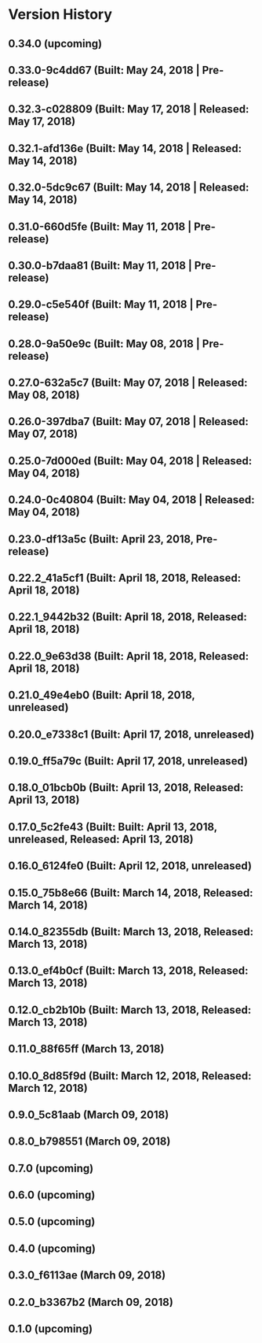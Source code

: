 # Version History


## 0.34.0 (upcoming)

## 0.33.0-9c4dd67 (Built: May 24, 2018 | Pre-release)

## 0.32.3-c028809 (Built: May 17, 2018 | Released: May 17, 2018)

## 0.32.1-afd136e (Built: May 14, 2018 | Released: May 14, 2018)

## 0.32.0-5dc9c67 (Built: May 14, 2018 | Released: May 14, 2018)

## 0.31.0-660d5fe (Built: May 11, 2018 | Pre-release)

## 0.30.0-b7daa81 (Built: May 11, 2018 | Pre-release)

## 0.29.0-c5e540f (Built: May 11, 2018 | Pre-release)

## 0.28.0-9a50e9c (Built: May 08, 2018 | Pre-release)

## 0.27.0-632a5c7 (Built: May 07, 2018 | Released: May 08, 2018)

## 0.26.0-397dba7 (Built: May 07, 2018 | Released: May 07, 2018)

## 0.25.0-7d000ed (Built: May 04, 2018 | Released: May 04, 2018)

## 0.24.0-0c40804 (Built: May 04, 2018 | Released: May 04, 2018)

## 0.23.0-df13a5c (Built: April 23, 2018, Pre-release)

## 0.22.2_41a5cf1 (Built: April 18, 2018, Released: April 18, 2018)

## 0.22.1_9442b32 (Built: April 18, 2018, Released: April 18, 2018)

## 0.22.0_9e63d38 (Built: April 18, 2018, Released: April 18, 2018)

## 0.21.0_49e4eb0 (Built: April 18, 2018, unreleased)

## 0.20.0_e7338c1 (Built: April 17, 2018, unreleased)

## 0.19.0_ff5a79c (Built: April 17, 2018, unreleased)

## 0.18.0_01bcb0b (Built: April 13, 2018, Released: April 13, 2018)

## 0.17.0_5c2fe43 (Built: Built: April 13, 2018, unreleased, Released: April 13, 2018)

## 0.16.0_6124fe0 (Built: April 12, 2018, unreleased)

## 0.15.0_75b8e66 (Built: March 14, 2018, Released: March 14, 2018)

## 0.14.0_82355db (Built: March 13, 2018, Released: March 13, 2018)

## 0.13.0_ef4b0cf (Built: March 13, 2018, Released: March 13, 2018)

## 0.12.0_cb2b10b (Built: March 13, 2018, Released: March 13, 2018)

## 0.11.0_88f65ff (March 13, 2018)

## 0.10.0_8d85f9d (Built: March 12, 2018, Released: March 12, 2018)

## 0.9.0_5c81aab (March 09, 2018)

## 0.8.0_b798551 (March 09, 2018)

## 0.7.0 (upcoming)

## 0.6.0 (upcoming)

## 0.5.0 (upcoming)

## 0.4.0 (upcoming)

## 0.3.0_f6113ae (March 09, 2018)

## 0.2.0_b3367b2 (March 09, 2018)

## 0.1.0 (upcoming)